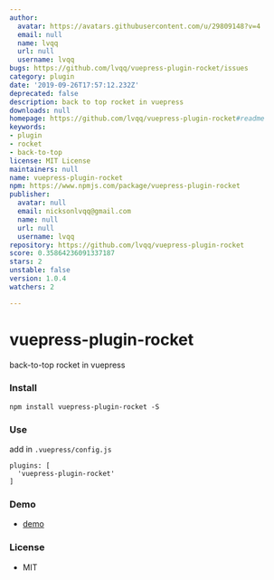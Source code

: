 ```yaml
---
author:
  avatar: https://avatars.githubusercontent.com/u/29809148?v=4
  email: null
  name: lvqq
  url: null
  username: lvqq
bugs: https://github.com/lvqq/vuepress-plugin-rocket/issues
category: plugin
date: '2019-09-26T17:57:12.232Z'
deprecated: false
description: back to top rocket in vuepress
downloads: null
homepage: https://github.com/lvqq/vuepress-plugin-rocket#readme
keywords:
- plugin
- rocket
- back-to-top
license: MIT License
maintainers: null
name: vuepress-plugin-rocket
npm: https://www.npmjs.com/package/vuepress-plugin-rocket
publisher:
  avatar: null
  email: nicksonlvqq@gmail.com
  name: null
  url: null
  username: lvqq
repository: https://github.com/lvqq/vuepress-plugin-rocket
score: 0.35864236091337187
stars: 2
unstable: false
version: 1.0.4
watchers: 2

---
```


# vuepress-plugin-rocket
back-to-top rocket in vuepress
### Install
```
npm install vuepress-plugin-rocket -S
```

### Use
add in `.vuepress/config.js`
```
plugins: [
  'vuepress-plugin-rocket'
]
```

### Demo
- [demo](https://www.nicksonlvqq.cn)

### License
- MIT